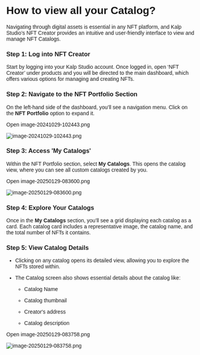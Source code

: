 <style>  body { font-family: "Source Sans 3", sans-serif!important; }</style>
<link href="https://fonts.googleapis.com/css2?family=Source+Sans+3:ital,wght@0,200..900;1,200..900&display=swap" rel="stylesheet">    
<link rel="stylesheet" href="https://fonts.googleapis.com/icon?family=Material+Icons">

# How to view all your Catalog?

Navigating through digital assets is essential in any NFT platform, and Kalp Studio’s NFT Creator provides an intuitive and user-friendly interface to view and manage NFT Catalogs.

### **Step 1: Log into NFT Creator**

Start by logging into your Kalp Studio account. Once logged in, open ‘NFT Creator’ under products and you will be directed to the main dashboard, which offers various options for managing and creating NFTs.

### **Step 2: Navigate to the NFT Portfolio Section**

On the left-hand side of the dashboard, you’ll see a navigation menu. Click on the **NFT Portfolio** option to expand it.

Open image-20241029-102443.png

![image-20241029-102443.png](blob:https://p2eprojects.atlassian.net/2c6f1629-50ef-409c-a94e-d40912410a6c#media-blob-url=true&id=18905bd3-c172-4409-bd41-c1a9e21c5908&collection=contentId-423264320&contextId=423264320&width=1889&height=899&alt=image-20241029-102443.png)

### **Step 3: Access 'My Catalogs'**

Within the NFT Portfolio section, select **My Catalogs**. This opens the catalog view, where you can see all custom catalogs created by you.

Open image-20250129-083600.png

![image-20250129-083600.png](blob:https://p2eprojects.atlassian.net/5791e956-4e33-4423-b4b6-c5d110877e2c#media-blob-url=true&id=5a45a06e-d2c9-4727-856d-8ffeca8d73fc&collection=contentId-423264320&contextId=423264320&width=1701&height=667&alt=image-20250129-083600.png)

### **Step 4: Explore Your Catalogs**

Once in the **My Catalogs** section, you’ll see a grid displaying each catalog as a card. Each catalog card includes a representative image, the catalog name, and the total number of NFTs it contains.

### **Step 5: View Catalog Details**

-   Clicking on any catalog opens its detailed view, allowing you to explore the NFTs stored within.  
      
    
-   The Catalog screen also shows essential details about the catalog like:
    
    -   Catalog Name
        
    -   Catalog thumbnail
        
    -   Creator's address
        
    -   Catalog description
        

Open image-20250129-083758.png

![image-20250129-083758.png](blob:https://p2eprojects.atlassian.net/bdc5ef19-c7df-4f0f-9eb6-16c8f63f7f0c#media-blob-url=true&id=af62f3fa-71fc-4fbe-aff4-98c20e72dc7f&collection=contentId-423264320&contextId=423264320&width=1676&height=800&alt=image-20250129-083758.png)